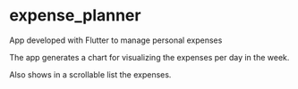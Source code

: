 # expense_planner

App developed with Flutter to manage personal expenses

The app generates a chart for visualizing the expenses per day in the week.

Also shows in a scrollable list the expenses.

